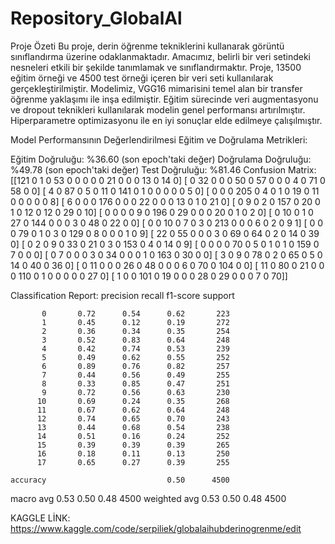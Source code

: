 # Repository_GlobalAl

Proje Özeti
Bu proje, derin öğrenme tekniklerini kullanarak görüntü sınıflandırma üzerine odaklanmaktadır. Amacımız, belirli bir veri setindeki nesneleri etkili bir şekilde tanımlamak ve sınıflandırmaktır. Proje, 13500 eğitim örneği ve 4500 test örneği içeren bir veri seti kullanılarak gerçekleştirilmiştir. Modelimiz, VGG16 mimarisini temel alan bir transfer öğrenme yaklaşımı ile inşa edilmiştir. Eğitim sürecinde veri augmentasyonu ve dropout teknikleri kullanılarak modelin genel performansı artırılmıştır. Hiperparametre optimizasyonu ile en iyi sonuçlar elde edilmeye çalışılmıştır.

Model Performansının Değerlendirilmesi
Eğitim ve Doğrulama Metrikleri:

Eğitim Doğruluğu: %36.60 (son epoch'taki değer)
Doğrulama Doğruluğu: %49.78 (son epoch'taki değer)
Test Doğruluğu: %81.46
Confusion Matrix:
[[121   0   1   0  53   0   0   0   0   0  21   0   0   0  13   0  14   0]
 [  0  32   0   0   0  50   0  57   0   0   0   4   0  71   0  58   0   0]
 [  4   0  87   0   5   0  11   0 141   0   1   0   0   0   0   0   5   0]
 [  0   0   0 205   0   4   0   1   0  19   0  11   0   0   0   0   0   8]
 [  6   0   0   0 176   0   0   0  22   0   0   0  13   0   1   0  21   0]
 [  0   9   0   2   0 157   0  20   0   1   0  12   0  12   0  29   0  10]
 [  0   0   0   0   9   0 196   0  29   0   0   0  20   0   1   0   2   0]
 [  0  10   0   1   0  27   0 144   0   0   0   3   0  48   0  22   0   0]
 [  0   0  10   0   7   0   3   0 213   0   0   0   6   0   2   0   9   1]
 [  0   0   0  79   0   1   0   3   0 129   0   8   0   0   0   1   0   9]
 [ 22   0  55   0   0   0   3   0  69   0  64   0   2   0  14   0  39   0]
 [  0   2   0   9   0  33   0  21   0   3   0 153   0   4   0  14   0   9]
 [  0   0   0   0  70   0   5   0   1   0   1   0 159   0   7   0   0   0]
 [  0   7   0   0   0   3   0  34   0   0   0   1   0 163   0  30   0   0]
 [  3   0   9   0  78   0   2   0  65   0   5   0  14   0  40   0  36   0]
 [  0  11   0   0   0  26   0  48   0   0   0   6   0  70   0 104   0   0]
 [ 11   0  80   0  21   0   0   0 110   0   1   0   0   0   0   0  27   0]
 [  1   0   0 101   0  19   0   0   0  28   0  29   0   0   0   7   0  70]]

Classification Report:
              precision    recall  f1-score   support

           0       0.72      0.54      0.62       223
           1       0.45      0.12      0.19       272
           2       0.36      0.34      0.35       254
           3       0.52      0.83      0.64       248
           4       0.42      0.74      0.53       239
           5       0.49      0.62      0.55       252
           6       0.89      0.76      0.82       257
           7       0.44      0.56      0.49       255
           8       0.33      0.85      0.47       251
           9       0.72      0.56      0.63       230
          10       0.69      0.24      0.35       268
          11       0.67      0.62      0.64       248
          12       0.74      0.65      0.70       243
          13       0.44      0.68      0.54       238
          14       0.51      0.16      0.24       252
          15       0.39      0.39      0.39       265
          16       0.18      0.11      0.13       250
          17       0.65      0.27      0.39       255

    accuracy                           0.50      4500
   macro avg       0.53      0.50      0.48      4500
weighted avg       0.53      0.50      0.48      4500

KAGGLE LİNK:
https://www.kaggle.com/code/serpiliek/globalaihubderinogrenme/edit
